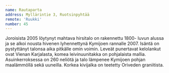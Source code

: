 ```yaml
---
name: Rautaparta
address: Myllärintie 3, Ruotsinpyhtää
remote: 'Ruukki'
number: 45
---
```

Joroisista 2005 löytynyt mahtava hirsitalo on rakennettu 1800- luvun alussa ja se alkoi nousta hivenen lyhennettynä Kymijoen rannalle 2007. Isäntä on pystyttänyt talonsa aika pitkälle omin voimin. Leveät punertavat kelolankut ovat Vienan Karjalasta, komea leivinuunitakka on pohjalaista mallia. Asuinkerroksessa on 260 neliötä ja talo lämpenee Kymijoen pohjan maalämmöllä sekä uuneilla. Korkea kivijalka on teetetty Oriveden graniitista.
